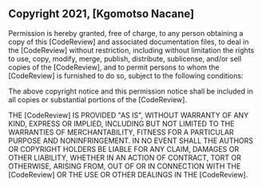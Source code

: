 ## Copyright 2021, [Kgomotso Nacane]


Permission is hereby granted, free of charge, to any person obtaining a copy of this [CodeReview] and associated documentation files, to deal in the [CodeReview] without restriction, including without limitation the rights to use, copy, modify, merge, publish, distribute, sublicense, and/or sell copies of the [CodeReview], and to permit persons to whom the [CodeReview] is furnished to do so, subject to the following conditions:

The above copyright notice and this permission notice shall be included in all copies or substantial portions of the [CodeReview].

THE [CodeReview] IS PROVIDED "AS IS", WITHOUT WARRANTY OF ANY KIND, EXPRESS OR IMPLIED, INCLUDING BUT NOT LIMITED TO THE WARRANTIES OF MERCHANTABILITY, FITNESS FOR A PARTICULAR PURPOSE AND NONINFRINGEMENT. IN NO EVENT SHALL THE AUTHORS OR COPYRIGHT HOLDERS BE LIABLE FOR ANY CLAIM, DAMAGES OR OTHER LIABILITY, WHETHER IN AN ACTION OF CONTRACT, TORT OR OTHERWISE, ARISING FROM, OUT OF OR IN CONNECTION WITH THE [CodeReview] OR THE USE OR OTHER DEALINGS IN THE [CodeReview].
